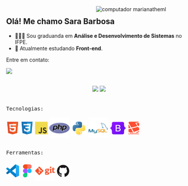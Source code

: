 <img src="https://raw.githubusercontent.com/MicaelliMedeiros/micaellimedeiros/master/image/computer-illustration.png" width="260px" align="right" alt="computador marianatheml">

## Olá! Me chamo Sara Barbosa

- 👩🏽‍💻 Sou graduanda em <strong>Análise e Desenvolvimento de Sistemas</strong> no IFPE.<br>
- 💎 Atualmente estudando <strong>Front-end</strong>.</p>

Entre em contato:</p>

<div> 
  <a href="https://www.linkedin.com/in/saravbarbosa" target="_blank"><img src="https://img.shields.io/badge/-Linkedin-15141B?style=for-the-badge&logo=linkedin&logoColor=8B67DB" target="_blank"></a> 
  </div>
   
  
##
<div align="center">
<img height="180em" src="https://github-readme-stats.vercel.app/api?username=saravbarbosa&show_icons=true&theme=aura&hide_border=true&include_all_commits=true&count_private=true"/> 
<img height="180em" src="https://github-readme-stats.vercel.app/api/top-langs/?username=saravbarbosa&layout=compact&theme=aura&hide_border=true&langs_count=10"/> 
</div>
  </br>
  </br>
<kbd>Tecnologias:</kbd><br>
  <div style="display: inline_block"><br>
  <img align="center" alt="Sara-HTML" height="35" width="35" src="https://raw.githubusercontent.com/devicons/devicon/master/icons/html5/html5-original.svg">
  <img align="center" alt="Sara-CSS" height="35" width="35" src="https://raw.githubusercontent.com/devicons/devicon/master/icons/css3/css3-original.svg">
  <img align="center" alt="Sara-JavaScript" height="35" width="35" src="https://raw.githubusercontent.com/devicons/devicon/master/icons/javascript/javascript-original.svg">
  <img align="center" alt="Sara-PHP" height="55" width="55" src="https://raw.githubusercontent.com/devicons/devicon/master/icons/php/php-original.svg">
  <img align="center" alt="Sara-Python" height="43" width="43" src="https://raw.githubusercontent.com/devicons/devicon/master/icons/python/python-original.svg">
  <img align="center" alt="Sara-MySQL" height="55" width="55" src="https://raw.githubusercontent.com/devicons/devicon/master/icons/mysql/mysql-original-wordmark.svg">
  <img align="center" alt="Sara-Bootstrap" height="43" width="43" src="https://raw.githubusercontent.com/devicons/devicon/master/icons/bootstrap/bootstrap-original.svg">
   <img align="center" alt="Sara-Laravel" height="35" width="35" src="https://raw.githubusercontent.com/devicons/devicon/master/icons/laravel/laravel-plain-wordmark.svg">
</div>
</div>

  
##


  <kbd>Ferramentas:</kbd><br>
    <div style="display: inline_block">
     <img align="center" alt="Sara-Vscode" height="35" width="35" src="https://raw.githubusercontent.com/devicons/devicon/1119b9f84c0290e0f0b38982099a2bd027a48bf1/icons/vscode/vscode-original.svg">
     <img align="center" alt="Sara-Figma" height="35" width="35" src="https://raw.githubusercontent.com/devicons/devicon/2ae2a900d2f041da66e950e4d48052658d850630/icons/figma/figma-original.svg">
     <img align="center" alt="Sara-Git" height="55" width="55" src="https://raw.githubusercontent.com/devicons/devicon/2ae2a900d2f041da66e950e4d48052658d850630/icons/git/git-plain-wordmark.svg">
     <img align="center" alt="Sara-GitHub" height="35" width="35" src="https://raw.githubusercontent.com/devicons/devicon/2ae2a900d2f041da66e950e4d48052658d850630/icons/github/github-original.svg">
</div>
</div>
